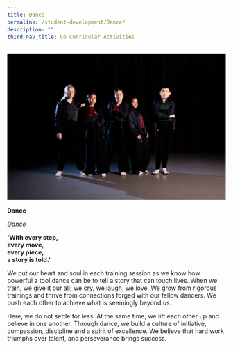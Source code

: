 ```yaml
---
title: Dance
permalink: /student-development/Dance/
description: ""
third_nav_title: Co Curricular Activities
---
```

![](/images/bgsspa.jpg)

**Dance**


*Dance*

**'With every step,**<br>
**every move,**<br>
**every piece,**<br>
**a story is told.'**

We put our heart and soul in each training session as we know how powerful a tool dance can be to tell a story that can touch lives. When we train, we give it our all; we cry, we laugh, we love. We grow from rigorous trainings and thrive from connections forged with our fellow dancers. We push each other to achieve what is seemingly beyond us.

Here, we do not settle for less. At the same time, we lift each other up and believe in one another. Through dance, we build a culture of initiative, compassion, discipline and a spirit of excellence. We believe that hard work triumphs over talent, and perseverance brings success.